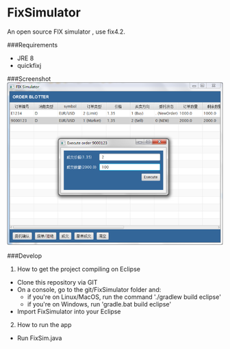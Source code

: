 # FixSimulator
An open source FIX simulator , use fix4.2.

###Requirements
- JRE 8
- quickfixj

###Screenshot
![Effection](https://github.com/ForrestSu/FixSimulator/raw/master/images/screenshot.png)


###Develop
1. How to get the project compiling on Eclipse
- Clone this repository via GIT
- On a console, go to the git/FixSimulator folder and:
    - if you're on Linux/MacOS, run the command './gradlew build eclipse'
    - if you're on Windows, run 'gradle.bat build eclipse'
- Import FixSimulator into your Eclipse

2. How to run the app
- Run FixSim.java
    
